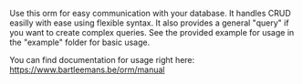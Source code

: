 Use this orm for easy communication with your database.
It handles CRUD easilly with ease using flexible syntax.
It also provides a general "query" if you want to create complex queries.
See the provided example for usage in the "example" folder for basic usage.

You can find documentation for usage right here: https://www.bartleemans.be/orm/manual
